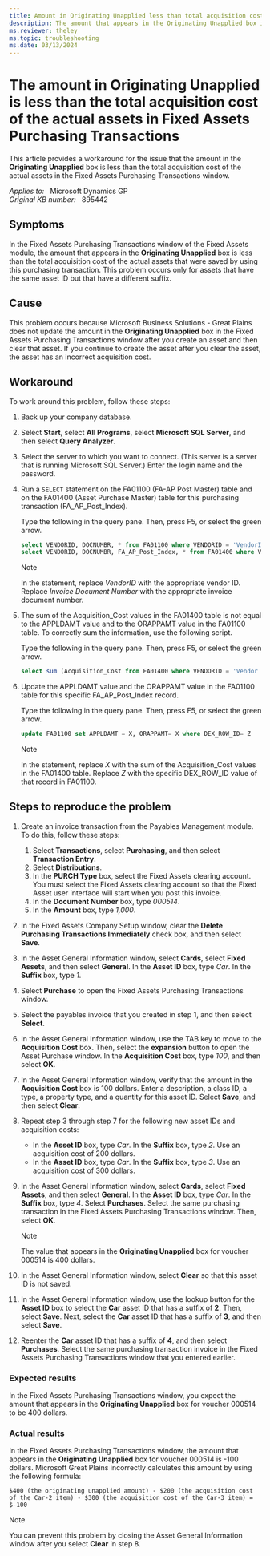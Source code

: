 ```yaml
---
title: Amount in Originating Unapplied less than total acquisition cost
description: The amount that appears in the Originating Unapplied box is less than the total acquisition cost of the actual assets that were saved by using this purchasing transaction. Provides a workaround.
ms.reviewer: theley
ms.topic: troubleshooting
ms.date: 03/13/2024
---
```

# The amount in Originating Unapplied is less than the total acquisition cost of the actual assets in Fixed Assets Purchasing Transactions

This article provides a workaround for the issue that the amount in the **Originating Unapplied** box is less than the total acquisition cost of the actual assets in the Fixed Assets Purchasing Transactions window.

_Applies to:_ &nbsp; Microsoft Dynamics GP  
_Original KB number:_ &nbsp; 895442

## Symptoms

In the Fixed Assets Purchasing Transactions window of the Fixed Assets module, the amount that appears in the **Originating Unapplied** box is less than the total acquisition cost of the actual assets that were saved by using this purchasing transaction. This problem occurs only for assets that have the same asset ID but that have a different suffix.

## Cause

This problem occurs because Microsoft Business Solutions - Great Plains does not update the amount in the **Originating Unapplied** box in the Fixed Assets Purchasing Transactions window after you create an asset and then clear that asset. If you continue to create the asset after you clear the asset, the asset has an incorrect acquisition cost.

## Workaround

To work around this problem, follow these steps:

1. Back up your company database.
2. Select **Start**, select **All Programs**, select **Microsoft SQL Server**, and then select **Query Analyzer**.
3. Select the server to which you want to connect. (This server is a server that is running Microsoft SQL Server.) Enter the login name and the password.

4. Run a `SELECT` statement on the FA01100 (FA-AP Post Master) table and on the FA01400 (Asset Purchase Master) table for this purchasing transaction (FA_AP_Post_Index).

   Type the following in the query pane. Then, press F5, or select the green arrow.

   ```sql
   select VENDORID, DOCNUMBR, * from FA01100 where VENDORID = 'VendorID' and DOCNUMBR = 'Invoice Document Number'
   select VENDORID, DOCNUMBR, FA_AP_Post_Index, * from FA01400 where VENDORID = 'VendorID' and DOCNUMBR = 'Invoice Document Number'
   ```

   > [!NOTE]
   > In the statement, replace *VendorID* with the appropriate vendor ID. Replace *Invoice Document Number* with the appropriate invoice document number.

5. The sum of the Acquisition_Cost values in the FA01400 table is not equal to the APPLDAMT value and to the ORAPPAMT value in the FA01100 table. To correctly sum the information, use the following script.

   Type the following in the query pane. Then, press F5, or select the green arrow.

   ```sql
   select sum (Acquisition_Cost from FA01400 where VENDORID = 'Vendor ID' and DOCNUMBR = 'Invoice Document Number.
   ```

6. Update the APPLDAMT value and the ORAPPAMT value in the FA01100 table for this specific FA_AP_Post_Index record.

   Type the following in the query pane. Then, press F5, or select the green arrow.

   ```sql
   update FA01100 set APPLDAMT = X, ORAPPAMT= X where DEX_ROW_ID= Z
   ```

   > [!NOTE]
   > In the statement, replace *X* with the sum of the Acquisition_Cost values in the FA01400 table. Replace *Z* with the specific DEX_ROW_ID value of that record in FA01100.

## Steps to reproduce the problem

1. Create an invoice transaction from the Payables Management module. To do this, follow these steps:

    1. Select **Transactions**, select **Purchasing**, and then select **Transaction Entry**.
    2. Select **Distributions**.
    3. In the **PURCH Type** box, select the Fixed Assets clearing account. You must select the Fixed Assets clearing account so that the Fixed Asset user interface will start when you post this invoice.
    4. In the **Document Number** box, type *000514*.
    5. In the **Amount** box, type *1,000*.

2. In the Fixed Assets Company Setup window, clear the **Delete Purchasing Transactions Immediately** check box, and then select **Save**.
3. In the Asset General Information window, select **Cards**, select **Fixed Assets**, and then select **General**. In the **Asset ID** box, type *Car*. In the **Suffix** box, type *1*.

4. Select **Purchase** to open the Fixed Assets Purchasing Transactions window.
5. Select the payables invoice that you created in step 1, and then select **Select**.

6. In the Asset General Information window, use the TAB key to move to the **Acquisition Cost** box. Then, select the **expansion** button to open the Asset Purchase window. In the **Acquisition Cost** box, type *100*, and then select **OK**.

7. In the Asset General Information window, verify that the amount in the **Acquisition Cost** box is 100 dollars. Enter a description, a class ID, a type, a property type, and a quantity for this asset ID. Select **Save**, and then select **Clear**.
8. Repeat step 3 through step 7 for the following new asset IDs and acquisition costs:

    - In the **Asset ID** box, type *Car*. In the **Suffix** box, type *2*. Use an acquisition cost of 200 dollars.
    - In the **Asset ID** box, type *Car*. In the **Suffix** box, type *3*. Use an acquisition cost of 300 dollars.

9. In the Asset General Information window, select **Cards**, select **Fixed Assets**, and then select **General**. In the **Asset ID** box, type *Car*. In the **Suffix** box, type *4*. Select **Purchases**. Select the same purchasing transaction in the Fixed Assets Purchasing Transactions window. Then, select **OK**.

    > [!NOTE]
    > The value that appears in the **Originating Unapplied** box for voucher 000514 is 400 dollars.

10. In the Asset General Information window, select **Clear** so that this asset ID is not saved.
11. In the Asset General Information window, use the lookup button for the **Asset ID** box to select the **Car** asset ID that has a suffix of **2**. Then, select **Save**. Next, select the **Car** asset ID that has a suffix of **3**, and then select **Save**.

12. Reenter the **Car** asset ID that has a suffix of **4**, and then select **Purchases**. Select the same purchasing transaction invoice in the Fixed Assets Purchasing Transactions window that you entered earlier.

### Expected results

In the Fixed Assets Purchasing Transactions window, you expect the amount that appears in the **Originating Unapplied** box for voucher 000514 to be 400 dollars.

### Actual results

In the Fixed Assets Purchasing Transactions window, the amount that appears in the **Originating Unapplied** box for voucher 000514 is -100 dollars. Microsoft Great Plains incorrectly calculates this amount by using the following formula:

`$400 (the originating unapplied amount) - $200 (the acquisition cost of the Car-2 item) - $300 (the acquisition cost of the Car-3 item) = $-100`

> [!NOTE]
> You can prevent this problem by closing the Asset General Information window after you select **Clear** in step 8.
